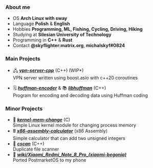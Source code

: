 ### About me
- OS **Arch Linux with sway**
- Language **Polish** & **English**
- Hobbies **Programming, ML, Fishing, Cycling, Driving, Hiking**
- Studying at **Silesian University of Technology**
- Programming in **C++** & **Rust**
- Contact **@skyflighter:matrix.org**, **michalskyf#0824**

### Main Projects
- 🖧 [***vpn-server-cpp***](https://github.com/michaelskyf/vpn-server-cpp) (C++) (WIP*)<br>
   VPN server written using boost.asio with c++20 coroutines
   
- 🗒️ [***huffman-encoder***](https://github.com/michaelskyf/huffman-encoder) & 📚 [***libhuffman***](https://github.com/michaelskyf/libhuffman) (C++)<br>
   Program for encoding and decoding data using Huffman coding

### Minor Projects
- 🐧 [***kernel-mem-change***](https://github.com/michaelskyf/kernel-mem-change) (C)<br>
  Simple Linux kernel module for changing process memory
- 🖩 [***x86-assembly-calculator***](https://github.com/michaelskyf/x86-assembly-calculator) (x86 Assembly)<br>
  Simple calculator that can add two unsigned integers
- 📁 [***cscan***](https://github.com/michaelskyf/cscan) (C++)<br>
  Duplicate file scanner
- 📱 [***wiki/Xiaomi_Redmi_Note_8_Pro_(xiaomi-begonia)***](https://wiki.postmarketos.org/wiki/Xiaomi_Redmi_Note_8_Pro_(xiaomi-begonia)) <br>
  Ported PostmarketOS to my phone
